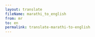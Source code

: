 ```yaml
--- 
layout: translate 
fileName: marathi_to_english
from: mr
to: en 
permalink: translate-marathi-to-english
---
```

